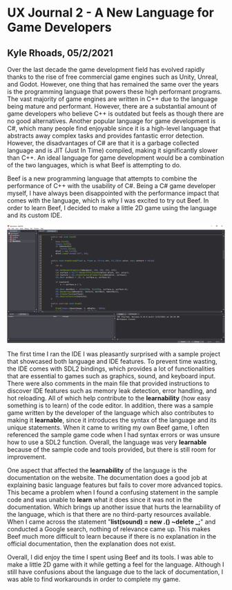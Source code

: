 # UX Journal 2 - A New Language for Game Developers

## Kyle Rhoads, 05/2/2021

Over the last decade the game development field has evolved rapidly thanks to the rise of free commercial game engines such as Unity, Unreal, and Godot. However, one thing that has remained the same over the years is the programming language that powers these high performant programs. The vast majority of game engines are written in C++ due to the language being mature and performant. However, there are a substantial amount of game developers who believe C++ is outdated but feels as though there are no good alternatives. Another popular language for game development is C#, which many people find enjoyable since it is a high-level language that abstracts away complex tasks and provides fantastic error detection. However, the disadvantages of C# are that it is a garbage collected language and is JIT (Just In Time) compiled, making it significantly slower than C++. An ideal language for game development would be a combination of the two languages, which is what Beef is attempting to do.

Beef is a new programming language that attempts to combine the performance of C++ with the usability of C#. Being a C# game developer myself, I have always been disappointed with the performance impact that comes with the language, which is why I was excited to try out Beef. In order to learn Beef, I decided to make a little 2D game using the language and its custom IDE. 

![beef ide](https://github.com/UsabilityEngineering/ux-portfolio-KyleRhoads45/blob/master/assets/beef.PNG?raw=true)

The first time I ran the IDE I was pleasantly surprised with a sample project that showcased both language and IDE features. To prevent time wasting, the IDE comes with SDL2 bindings, which provides a lot of functionalities that are essential to games such as graphics, sound, and keyboard input. There were also comments in the main file that provided instructions to discover IDE features such as memory leak detection, error handling, and hot reloading. All of which help contribute to the **learnability** (how easy something is to learn) of the code editor. In addition, there was a sample game written by the developer of the language which also contributes to making it **learnable**, since it introduces the syntax of the language and its unique statements. When it came to writing my own Beef game, I often referenced the sample game code when I had syntax errors or was unsure how to use a SDL2 function. Overall, the language was very **learnable** because of the sample code and tools provided, but there is still room for improvement. 

One aspect that affected the **learnability** of the language is the documentation on the website. The documentation does a good job at explaining basic language features but fails to cover more advanced topics. This became a problem when I found a confusing statement in the sample code and was unable to **learn** what it does since it was not in the documentation. Which brings up another issue that hurts the learnability of the language, which is that there are no third-party resources available. When I came across the statement "**list(sound) = new .() ~delete _;**" and conducted a Google search, nothing of relevance came up. This makes Beef much more difficult to learn because if there is no explanation in the official documentation, then the explanation does not exist. 

Overall, I did enjoy the time I spent using Beef and its tools. I was able to make a little 2D game with it while getting a feel for the language. Although I still have confusions about the language due to the lack of documentation, I was able to find workarounds in order to complete my game.
